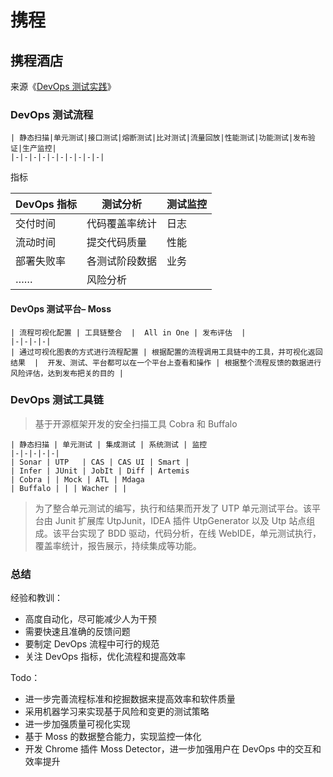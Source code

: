 # 携程

## 携程酒店

来源《[DevOps 测试实践](https://www.infoq.cn/article/yBv6vbCz6fpuWGiMebaG)》

### DevOps 测试流程

```process-table
| 静态扫描|单元测试|接口测试|熔断测试|比对测试|流量回放|性能测试|功能测试|发布验证|生产监控|
|-|-|-|-|-|-|-|-|-|-|
```

指标

| DevOps 指标 | 测试分析 | 测试监控 |
|-|-|-|
| 交付时间   | 代码覆盖率统计 | 日志 | 
| 流动时间   | 提交代码质量  |  性能 |
| 部署失败率 | 各测试阶段数据 |  业务 |
| ……       | 风险分析      |    |

####  DevOps 测试平台– Moss

```process-table
| 流程可视化配置 | 工具链整合  |  All in One | 发布评估  |
|-|-|-|-|
| 通过可视化图表的方式进行流程配置 | 根据配置的流程调用工具链中的工具，并可视化返回结果  |  开发、测试、平台都可以在一个平台上查看和操作 | 根据整个流程反馈的数据进行风险评估，达到发布把关的目的 |
```

###  DevOps 测试工具链

> 基于开源框架开发的安全扫描工具 Cobra 和 Buffalo
 
```process-table
| 静态扫描 | 单元测试 | 集成测试 | 系统测试 | 监控
|-|-|-|-|-|
| Sonar | UTP   | CAS | CAS UI | Smart |
| Infer | JUnit | JobIt | Diff | Artemis
| Cobra | | Mock | ATL | Mdaga
| Buffalo | | | Wacher | | 
```

> 为了整合单元测试的编写，执行和结果而开发了 UTP 单元测试平台。该平台由 Junit 扩展库 UtpJunit，IDEA 插件 UtpGenerator 以及 Utp 站点组成。该平台实现了 BDD 驱动，代码分析，在线 WebIDE，单元测试执行，覆盖率统计，报告展示，持续集成等功能。

### 总结 

经验和教训：

 - 高度自动化，尽可能减少人为干预
 - 需要快速且准确的反馈问题
 - 要制定 DevOps 流程中可行的规范
 - 关注 DevOps 指标，优化流程和提高效率

Todo：

 - 进一步完善流程标准和挖掘数据来提高效率和软件质量
 - 采用机器学习来实现基于风险和变更的测试策略
 - 进一步加强质量可视化实现
 - 基于 Moss 的数据整合能力，实现监控一体化
 - 开发 Chrome 插件 Moss Detector，进一步加强用户在 DevOps 中的交互和效率提升
